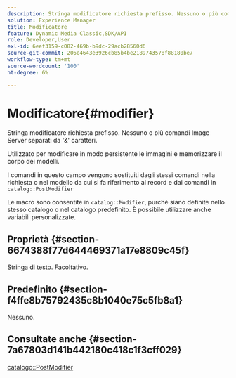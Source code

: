 ```yaml
---
description: Stringa modificatore richiesta prefisso. Nessuno o più comandi Image Server separati da '&' caratteri.
solution: Experience Manager
title: Modificatore
feature: Dynamic Media Classic,SDK/API
role: Developer,User
exl-id: 6eef3159-c082-469b-b9dc-29acb28560d6
source-git-commit: 206e4643e3926cb85b4be2189743578f88180be7
workflow-type: tm+mt
source-wordcount: '100'
ht-degree: 6%

---
```


# Modificatore{#modifier}

Stringa modificatore richiesta prefisso. Nessuno o più comandi Image Server separati da &#39;&amp;&#39; caratteri.

Utilizzato per modificare in modo persistente le immagini e memorizzare il corpo dei modelli.

I comandi in questo campo vengono sostituiti dagli stessi comandi nella richiesta o nel modello da cui si fa riferimento al record e dai comandi in `catalog::PostModifier`

Le macro sono consentite in `catalog::Modifier`, purché siano definite nello stesso catalogo o nel catalogo predefinito. È possibile utilizzare anche variabili personalizzate.

## Proprietà {#section-6674388f77d644469371a17e8809c45f}

Stringa di testo. Facoltativo.

## Predefinito {#section-f4ffe8b75792435c8b1040e75c5fb8a1}

Nessuno.

## Consultate anche {#section-7a67803d141b442180c418c1f3cff029}

[catalogo::PostModifier](../../../../../../is-api/image-catalog/image-serving-api-ref/c-image-catalog-reference/c-image-svg-data-reference/c-image-data-reference/r-postmodifier-cat.md#reference-4bc3738a812b4e7c8a180e27bfbd770b)
